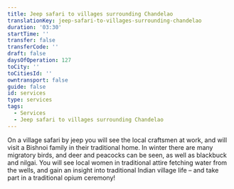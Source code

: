 ```yaml
---
title: Jeep safari to villages surrounding Chandelao
translationKey: jeep-safari-to-villages-surrounding-chandelao
duration: '03:30'
startTime: ''
transfer: false
transferCode: ''
draft: false
daysOfOperation: 127
toCity: ''
toCitiesId: ''
owntransport: false
guide: false
id: services
type: services
tags:
  - Services
  - Jeep safari to villages surrounding Chandelao
---
```

On a village safari by jeep you will see the local craftsmen at work, and will visit a Bishnoi family in their traditional home. In winter there are many migratory birds, and deer and peacocks can be seen, as well as blackbuck and nilgai. You will see local women in traditional attire fetching water from the wells, and gain an insight into traditional Indian village life – and take part in a traditional opium ceremony!